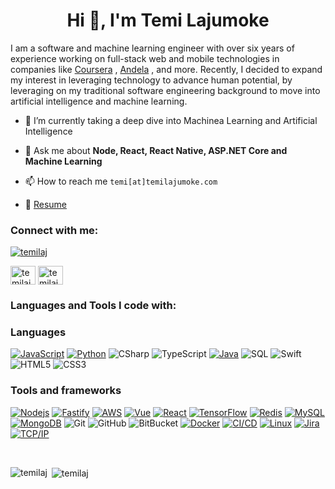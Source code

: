 <h1 align="center">Hi 👋, I'm Temi Lajumoke</h1>
I am a software and machine learning engineer with over six years of experience working on full-stack web  and mobile technologies in companies like <a href="https://www.coursera.org/" rel="noopener" target="_blank">Coursera</a> , <a href="https://www.andela.com/" rel="noopener" target="_blank">Andela</a> , and more. Recently, I decided to expand my interest in leveraging technology to advance human potential, by leveraging on my traditional software engineering background to move into artificial intelligence and machine learning. </h3>



- 🌱 I’m currently  taking a deep dive into Machinea Learning and Artificial Intelligence

- 💬 Ask me about **Node, React, React Native, ASP.NET Core and Machine Learning**

- 📫 How to reach me `temi[at]temilajumoke.com`

- 📄 [Resume](https://docs.google.com/document/d/10VwUDE_BDvAQTlE0b_lTKByrhOLKa_qZHG6TGFbftUg/edit?usp=sharing)

<h3 align="left">Connect with me:</h3>
<p align="left"> <a href="https://twitter.com/temilaj" target="_blank"><img src="https://img.shields.io/twitter/follow/temilaj?logo=twitter&style=for-the-badge" alt="temilaj" /></a> </p>
<p align="left">
<a href="https://twitter.com/temilaj" target="blank"><img align="center" src="https://cdn.jsdelivr.net/npm/simple-icons@3.0.1/icons/twitter.svg" alt="temilaj" height="30" width="40" /></a>
<a href="https://linkedin.com/in/temilajumoke" target="blank"><img align="center" src="https://cdn.jsdelivr.net/npm/simple-icons@3.0.1/icons/linkedin.svg" alt="temilajumoke" height="30" width="40" /></a>
</p>

<h3 align="left">Languages and Tools I code with:</h3>

### Languages

[![JavaScript](https://img.shields.io/badge/-JavaScript-000?style=flat-square&logo=JavaScript&logoColor=ddc508)](https://github.com/adamalston?tab=repositories&q=&type=&language=javascript)
[![Python](https://img.shields.io/badge/-Python-000?style=flat-square&logo=python)](https://github.com/adamalston?tab=repositories&q=&type=&language=python)
![CSharp](https://img.shields.io/badge/-CSharp-000?style=flat-square&logo=c-sharp&logoColor=007ACC)
![TypeScript](https://img.shields.io/badge/-TypeScript-000?style=flat-square&logo=TypeScript&logoColor=007ACC)
[![Java](https://img.shields.io/badge/-Java-fff?style=flat-square&logo=Java&logoColor=007396)](https://github.com/adamalston?tab=repositories&q=&type=&language=java)
![SQL](https://img.shields.io/badge/-SQL-fff?style=flat-square&logo=MySQL&logoColor=4479A1)
![Swift](https://img.shields.io/badge/-Swift-000?style=flat-square&logo=Swift)
![HTML5](https://img.shields.io/badge/-HTML5-E34F26?style=flat-square&logo=html5&logoColor=white)
![CSS3](https://img.shields.io/badge/-CSS3-1572B6?style=flat-square&logo=css3)

### Tools and frameworks

[![Nodejs](https://img.shields.io/badge/-Nodejs-black?style=flat-square&logo=Node.js)](https://nodejs.org)
[![Fastify](https://img.shields.io/badge/-fastify-000000?style=flat-square&logo=Fastify)](https://www.fastify.io/)
[![AWS](https://img.shields.io/badge/-AWS-000?style=flat-square&logo=Amazon-AWS&logoColor=fff)](https://aws.amazon.com/)
[![Vue](https://img.shields.io/badge/-Vue-black?style=flat-square&logo=Vue.js)](https://vuejs.org)
[![React](https://img.shields.io/badge/-React-black?style=flat-square&logo=React)](https://Reactjs.org)
[![TensorFlow](https://img.shields.io/badge/-TensorFlow-fff?style=flat-square&logo=tensorflow)](https://www.tensorflow.org/)
[![Redis](https://img.shields.io/badge/-Redis-DC382D?style=flat-square&logo=Redis&logoColor=ffffff)](https://redis.io/)
[![MySQL](https://img.shields.io/badge/-MySQL-4479A1?style=flat-square&logo=MySQL&logoColor=ffffff)](https://www.mysql.com/)
[![MongoDB](https://img.shields.io/badge/-MongoDB-47A248?style=flat-square&logo=MongoDB&logoColor=ffffff)](https://www.mongodb.com/)
![Git](https://img.shields.io/badge/-Git-black?style=flat-square&logo=git)
![GitHub](https://img.shields.io/badge/-GitHub-181717?style=flat-square&logo=github)
![BitBucket](https://img.shields.io/badge/-BitBucket-darkblue?style=flat-square&logo=bitbucket)
[![Docker](https://img.shields.io/badge/-Docker-000?style=flat-square&logo=Docker)]()
[![CI/CD](https://img.shields.io/badge/-CI%2FCD-000?style=flat-square&logo=CircleCI&logoColor=fff)]()
[![Linux](https://img.shields.io/badge/-Linux-000?style=flat-square&logo=Linux&logoColor=FCC624)]()
[![Jira](https://img.shields.io/badge/-Jira-000?style=flat-square&logo=Jira-Software&logoColor=0052CC)]()
[![TCP/IP](https://img.shields.io/badge/-TCP%2FIP-000?style=flat-square&logo=Cisco)]()

<br />
<p><img align="left" src="https://github-readme-stats.vercel.app/api/top-langs?username=temilaj&show_icons=true&locale=en&layout=compact" alt="temilaj" /></p>

<p>&nbsp;<img align="center" src="https://github-readme-stats.vercel.app/api?username=temilaj&show_icons=true&locale=en" alt="temilaj" /></p>